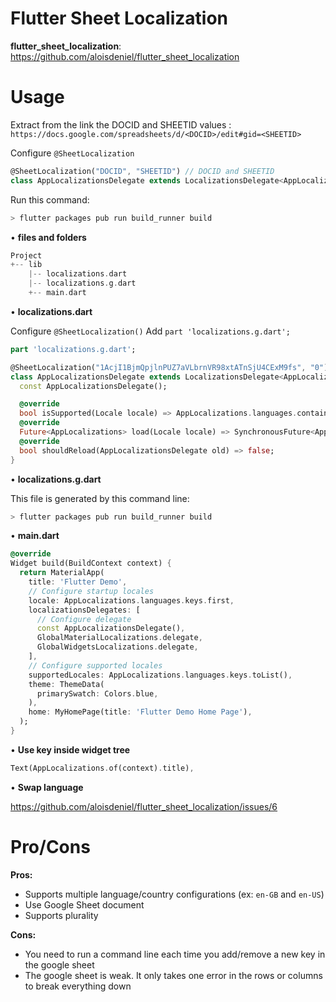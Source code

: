 Flutter Sheet Localization
===============

**flutter_sheet_localization**: https://github.com/aloisdeniel/flutter_sheet_localization

Usage
===============
Extract from the link the DOCID and SHEETID values : `https://docs.google.com/spreadsheets/d/<DOCID>/edit#gid=<SHEETID>`

Configure `@SheetLocalization`
```dart 
@SheetLocalization("DOCID", "SHEETID") // DOCID and SHEETID
class AppLocalizationsDelegate extends LocalizationsDelegate<AppLocalizations> {
```

Run this command: 
```sh
> flutter packages pub run build_runner build
```

• **files and folders**
```dart
Project
+-- lib
    |-- localizations.dart
    |-- localizations.g.dart
    +-- main.dart
```
• **localizations.dart**

Configure `@SheetLocalization()`
Add `part 'localizations.g.dart';`
```dart
part 'localizations.g.dart';

@SheetLocalization("1AcjI1BjmQpjlnPUZ7aVLbrnVR98xtATnSjU4CExM9fs", "0")
class AppLocalizationsDelegate extends LocalizationsDelegate<AppLocalizations> {
  const AppLocalizationsDelegate();

  @override
  bool isSupported(Locale locale) => AppLocalizations.languages.containsKey(locale);
  @override
  Future<AppLocalizations> load(Locale locale) => SynchronousFuture<AppLocalizations>(AppLocalizations(locale));
  @override
  bool shouldReload(AppLocalizationsDelegate old) => false;
}
```

• **localizations.g.dart**

This file is generated by this command line:
```sh
> flutter packages pub run build_runner build
```

• **main.dart**
```dart
@override
Widget build(BuildContext context) {
  return MaterialApp(
    title: 'Flutter Demo',
    // Configure startup locales
    locale: AppLocalizations.languages.keys.first,
    localizationsDelegates: [
      // Configure delegate
      const AppLocalizationsDelegate(),
      GlobalMaterialLocalizations.delegate,
      GlobalWidgetsLocalizations.delegate,
    ],
    // Configure supported locales
    supportedLocales: AppLocalizations.languages.keys.toList(),
    theme: ThemeData(
      primarySwatch: Colors.blue,
    ),
    home: MyHomePage(title: 'Flutter Demo Home Page'),
  );
}
```

• **Use key inside widget tree** 
```dart
Text(AppLocalizations.of(context).title),
```

• **Swap language** 

https://github.com/aloisdeniel/flutter_sheet_localization/issues/6

Pro/Cons
===============
**Pros:**
- Supports multiple language/country configurations (ex: `en-GB` and `en-US`)
- Use Google Sheet document
- Supports plurality

**Cons:** 
- You need to run a command line each time you add/remove a new key in the google sheet
- The google sheet is weak. It only takes one error in the rows or columns to break everything down

